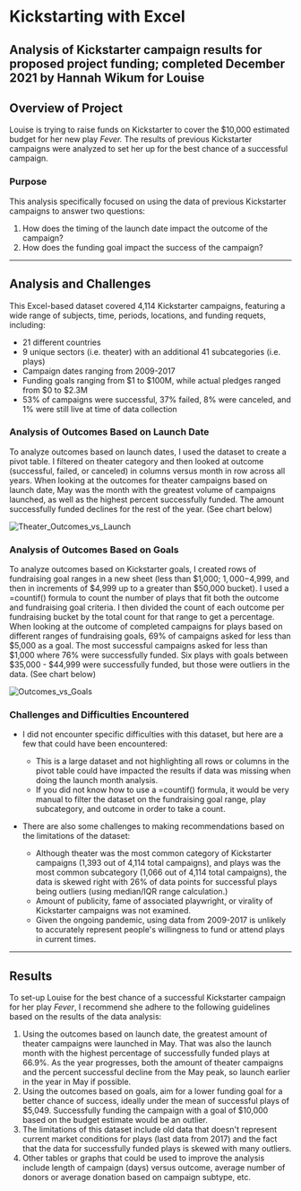# Kickstarting with Excel
Analysis of Kickstarter campaign results for proposed project funding; completed December 2021 by Hannah Wikum for Louise
---
## Overview of Project
Louise is trying to raise funds on Kickstarter to cover the $10,000 estimated budget for her new play _Fever._ The results of previous Kickstarter campaigns were analyzed to set her up for the best chance of a successful campaign.

### Purpose
This analysis specifically focused on using the data of previous Kickstarter campaigns to answer two questions:
 1. How does the timing of the launch date impact the outcome of the campaign?
 2. How does the funding goal impact the success of the campaign?
---

## Analysis and Challenges
This Excel-based dataset covered 4,114 Kickstarter campaigns, featuring a wide range of subjects, time, periods, locations, and funding requets, including:
  * 21 different countries
  * 9 unique sectors (i.e. theater) with an additional 41 subcategories (i.e. plays)
  * Campaign dates ranging from 2009-2017
  * Funding goals ranging from $1 to $100M, while actual pledges ranged from $0 to $2.3M
  * 53% of campaigns were successful, 37% failed, 8% were canceled, and 1% were still live at time of data collection

### Analysis of Outcomes Based on Launch Date
To analyze outcomes based on launch dates, I used the dataset to create a pivot table. I filtered on theater category and then looked at outcome (successful, failed, or canceled) in columns versus month in row across all years. When looking at the outcomes for theater campaigns based on launch date, May was the month with the greatest volume of campaigns launched, as well as the highest percent successfully funded. The amount successfully funded declines for the rest of the year. (See chart below)

![Theater_Outcomes_vs_Launch](https://user-images.githubusercontent.com/93058069/146106432-e0be2ad0-3c6c-4503-aa9a-ddaf8bf82dac.png)

### Analysis of Outcomes Based on Goals
To analyze outcomes based on Kickstarter goals, I created rows of fundraising goal ranges in a new sheet (less than $1,000; $1,000-$4,999, and then in increments of $4,999 up to a greater than $50,000 bucket). I used a =countif() formula to count the number of plays that fit both the outcome and fundraising goal criteria. I then divided the count of each outcome per fundraising bucket by the total count for that range to get a percentage. When looking at the outcome of completed campaigns for plays based on different ranges of fundraising goals, 69% of campaigns asked for less than $5,000 as a goal. The most successful campaigns asked for less than $1,000 where 76% were successfully funded. Six plays with goals between $35,000 - $44,999 were successfully funded, but those were outliers in the data. (See chart below)

![Outcomes_vs_Goals](https://user-images.githubusercontent.com/93058069/146107003-f8bb7997-ed6b-477f-8dfb-3e7d59ac3c5d.png)

### Challenges and Difficulties Encountered
* I did not encounter specific difficulties with this dataset, but here are a few that could have been encountered:
  * This is a large dataset and not highlighting all rows or columns in the pivot table could have impacted the results if data was missing when doing the launch month analysis.
  * If you did not know how to use a =countif() formula, it would be very manual to filter the dataset on the fundraising goal range, play subcategory, and outcome in order to take a count.

* There are also some challenges to making recommendations based on the limitations of the dataset:
  * Although theater was the most common category of Kickstarter campaigns (1,393 out of 4,114 total campaigns), and plays was the most common subcategory (1,066 out of 4,114 total campaigns), the data is skewed right with 26% of data points for successful plays being outliers (using median/IQR range calculation.)
  * Amount of publicity, fame of associated playwright, or virality of Kickstarter campaigns was not examined.
  * Given the ongoing pandemic, using data from 2009-2017 is unlikely to accurately represent people's willingness to fund or attend plays in current times.
---

## Results
To set-up Louise for the best chance of a successful Kickstarter campaign for her play _Fever_, I recommend she adhere to the following guidelines based on the results of the data analysis:
1. Using the outcomes based on launch date, the greatest amount of theater campaigns were launched in May. That was also the launch month with the highest percentage of successfully funded plays at 66.9%. As the year progresses, both the amount of theater campaigns and the percent successful decline from the May peak, so launch earlier in the year in May if possible. 
2. Using the outcomes based on goals, aim for a lower funding goal for a better chance of success, ideally under the mean of successful plays of $5,049. Successfully funding the campaign with a goal of $10,000 based on the budget estimate would be an outlier.
3. The limitations of this dataset include old data that doesn't represent current market conditions for plays (last data from 2017) and the fact that the data for successfully funded plays is skewed with many outliers.
4. Other tables or graphs that could be used to improve the analysis include length of campaign (days) versus outcome, average number of donors or average donation based on campaign subtype, etc.
